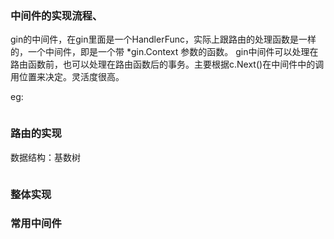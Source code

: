 ### 中间件的实现流程、
gin的中间件，在gin里面是一个HandlerFunc，实际上跟路由的处理函数是一样的，一个中间件，即是一个带 *gin.Context 参数的函数。
gin中间件可以处理在路由函数前，也可以处理在路由函数后的事务。主要根据c.Next()在中间件中的调用位置来决定。灵活度很高。

eg:
```golang

```
### 路由的实现
数据结构：基数树
```go

```
### 整体实现

### 常用中间件

